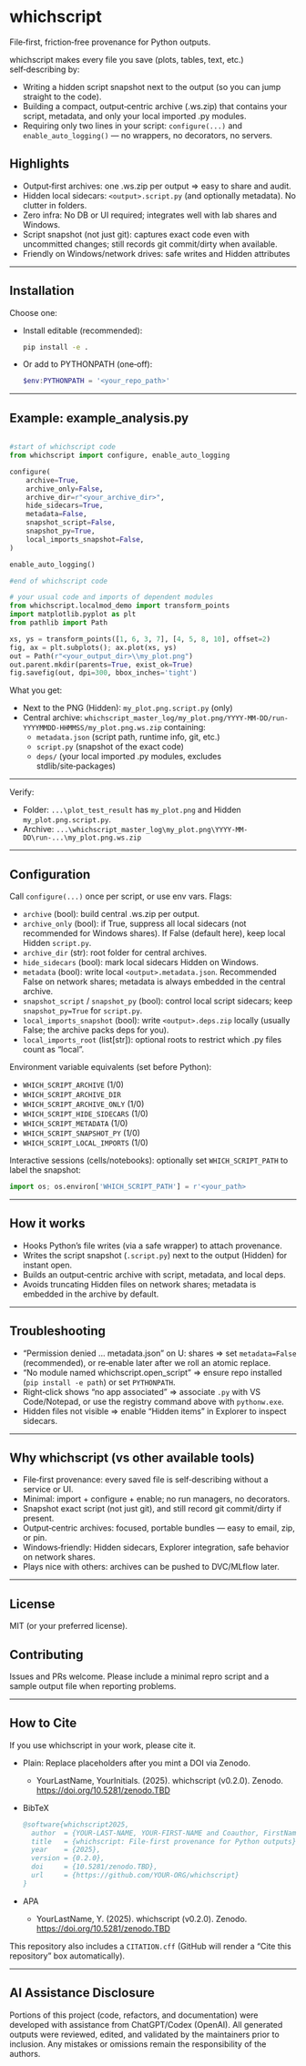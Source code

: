 ﻿# whichscript

File‑first, friction‑free provenance for Python outputs.

whichscript makes every file you save (plots, tables, text, etc.) self‑describing by:

- Writing a hidden script snapshot next to the output (so you can jump straight to the code).
- Building a compact, output‑centric archive (.ws.zip) that contains your script, metadata, and only your local imported .py modules.
- Requiring only two lines in your script: `configure(...)` and `enable_auto_logging()` — no wrappers, no decorators, no servers.

## Highlights

- Output‑first archives: one .ws.zip per output ⇒ easy to share and audit.
- Hidden local sidecars: `<output>.script.py` (and optionally metadata). No clutter in folders.
- Zero infra: No DB or UI required; integrates well with lab shares and Windows.
- Script snapshot (not just git): captures exact code even with uncommitted changes; still records git commit/dirty when available.
- Friendly on Windows/network drives: safe writes and Hidden attributes

---

## Installation

Choose one:

- Install editable (recommended):
  ```bash
  pip install -e .
  ```
- Or add to PYTHONPATH (one‑off):
  ```powershell
  $env:PYTHONPATH = '<your_repo_path>'
  ```

---


## Example: example_analysis.py

```python

#start of whichscript code
from whichscript import configure, enable_auto_logging

configure(
    archive=True,
    archive_only=False,
    archive_dir=r"<your_archive_dir>",
    hide_sidecars=True,
    metadata=False,
    snapshot_script=False,
    snapshot_py=True,
    local_imports_snapshot=False,
)

enable_auto_logging()

#end of whichscript code

# your usual code and imports of dependent modules
from whichscript.localmod_demo import transform_points
import matplotlib.pyplot as plt
from pathlib import Path

xs, ys = transform_points([1, 6, 3, 7], [4, 5, 8, 10], offset=2)
fig, ax = plt.subplots(); ax.plot(xs, ys)
out = Path(r"<your_output_dir>\\my_plot.png")
out.parent.mkdir(parents=True, exist_ok=True)
fig.savefig(out, dpi=300, bbox_inches='tight')

```

What you get:

- Next to the PNG (Hidden): `my_plot.png.script.py` (only)
- Central archive: `whichscript_master_log/my_plot.png/YYYY-MM-DD/run-YYYYMMDD-HHMMSS/my_plot.png.ws.zip` containing:
  - `metadata.json` (script path, runtime info, git, etc.)
  - `script.py` (snapshot of the exact code)
  - `deps/` (your local imported .py modules, excludes stdlib/site‑packages)

---

Verify:

- Folder: `...\plot_test_result` has `my_plot.png` and Hidden `my_plot.png.script.py`.
- Archive: `...\whichscript_master_log\my_plot.png\YYYY-MM-DD\run-...\my_plot.png.ws.zip`

---

## Configuration

Call `configure(...)` once per script, or use env vars. Flags:

- `archive` (bool): build central .ws.zip per output.
- `archive_only` (bool): if True, suppress all local sidecars (not recommended for Windows shares). If False (default here), keep local Hidden `script.py`.
- `archive_dir` (str): root folder for central archives.
- `hide_sidecars` (bool): mark local sidecars Hidden on Windows.
- `metadata` (bool): write local `<output>.metadata.json`. Recommended False on network shares; metadata is always embedded in the central archive.
- `snapshot_script` / `snapshot_py` (bool): control local script sidecars; keep `snapshot_py=True` for `script.py`.
- `local_imports_snapshot` (bool): write `<output>.deps.zip` locally (usually False; the archive packs deps for you).
- `local_imports_root` (list[str]): optional roots to restrict which .py files count as “local”.

Environment variable equivalents (set before Python):

- `WHICH_SCRIPT_ARCHIVE` (1/0)
- `WHICH_SCRIPT_ARCHIVE_DIR`
- `WHICH_SCRIPT_ARCHIVE_ONLY` (1/0)
- `WHICH_SCRIPT_HIDE_SIDECARS` (1/0)
- `WHICH_SCRIPT_METADATA` (1/0)
- `WHICH_SCRIPT_SNAPSHOT_PY` (1/0)
- `WHICH_SCRIPT_LOCAL_IMPORTS` (1/0)

Interactive sessions (cells/notebooks): optionally set `WHICH_SCRIPT_PATH` to label the snapshot:
```python
import os; os.environ['WHICH_SCRIPT_PATH'] = r'<your_path>
```

---




## How it works

- Hooks Python’s file writes (via a safe wrapper) to attach provenance.
- Writes the script snapshot (`.script.py`) next to the output (Hidden) for instant open.
- Builds an output‑centric archive with script, metadata, and local deps.
- Avoids truncating Hidden files on network shares; metadata is embedded in the archive by default.

---

## Troubleshooting

- “Permission denied … metadata.json” on U: shares ⇒ set `metadata=False` (recommended), or re‑enable later after we roll an atomic replace.
- “No module named whichscript.open_script” ⇒ ensure repo installed (`pip install -e path`) or set `PYTHONPATH`.
- Right‑click shows “no app associated” ⇒ associate `.py` with VS Code/Notepad, or use the registry command above with `pythonw.exe`.
- Hidden files not visible ⇒ enable “Hidden items” in Explorer to inspect sidecars.

---

## Why whichscript (vs other available tools)

- File‑first provenance: every saved file is self‑describing without a service or UI.
- Minimal: import + configure + enable; no run managers, no decorators.
- Snapshot exact script (not just git), and still record git commit/dirty if present.
- Output‑centric archives: focused, portable bundles — easy to email, zip, or pin.
- Windows‑friendly: Hidden sidecars, Explorer integration, safe behavior on network shares.
- Plays nice with others: archives can be pushed to DVC/MLflow later.

---

## License

MIT (or your preferred license).

## Contributing

Issues and PRs welcome. Please include a minimal repro script and a sample output file when reporting problems.

---

## How to Cite

If you use whichscript in your work, please cite it.

- Plain: Replace placeholders after you mint a DOI via Zenodo.
  - YourLastName, YourInitials. (2025). whichscript (v0.2.0). Zenodo. https://doi.org/10.5281/zenodo.TBD

- BibTeX
  ```bibtex
  @software{whichscript2025,
    author  = {YOUR-LAST-NAME, YOUR-FIRST-NAME and Coauthor, FirstName},
    title   = {whichscript: File-first provenance for Python outputs},
    year    = {2025},
    version = {0.2.0},
    doi     = {10.5281/zenodo.TBD},
    url     = {https://github.com/YOUR-ORG/whichscript}
  }
  ```

- APA
  - YourLastName, Y. (2025). whichscript (v0.2.0). Zenodo. https://doi.org/10.5281/zenodo.TBD

This repository also includes a `CITATION.cff` (GitHub will render a “Cite this repository” box automatically).



---

## AI Assistance Disclosure

Portions of this project (code, refactors, and documentation) were developed with assistance from ChatGPT/Codex (OpenAI). All generated outputs were reviewed, edited, and validated by the maintainers prior to inclusion. Any mistakes or omissions remain the responsibility of the authors.


